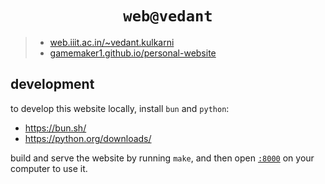 # <div align="center"><code>web@vedant</code></div>

> - [web.iiit.ac.in/~vedant.kulkarni](https://web.iiit.ac.in/~vedant.kulkarni)
> - [gamemaker1.github.io/personal-website](https://gamemaker1.github.io/personal-website)

## development

to develop this website locally, install `bun` and `python`:

  - https://bun.sh/
  - https://python.org/downloads/

build and serve the website by running `make`, and then open
[`:8000`](http://localhost:8000) on your computer to use it.

